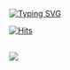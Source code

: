 

<a href="https://git.io/typing-svg"><img src="https://readme-typing-svg.demolab.com?font=Fira+Code&pause=1000&color=D260F7&width=435&lines=I+Am+Python+Backend+Developer" alt="Typing SVG" /></a>




[![Hits](https://hits.seeyoufarm.com/api/count/incr/badge.svg?url=https%3A%2F%2Fgithub.com%2FUmdoong&count_bg=%23000000&title_bg=%23000000&icon=github.svg&icon_color=%23FFFFFF&title=GitHub&edge_flat=false)](https://github.com/Umdoong)

<br>

<img src="https://img.shields.io/badge/Python-3DDC84?style=flat-square&logo=Python&logoColor=blue&fontColor=yellow"/>
